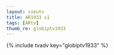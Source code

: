 ```yaml
--- 
layout: sieutv
title: AR1933 s1
tags: [ARtv]
thumb_re: globiptv1933
---
```

{% include tvadv key="globiptv1933" %} 
